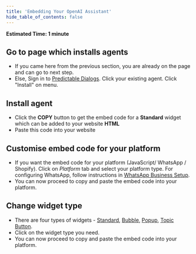 ```yaml
---
title: 'Embedding Your OpenAI Assistant'
hide_table_of_contents: false
---
```


**Estimated Time: 1 minute**

## Go to page which installs agents
- If you came here from the previous section, you are already on the page and can go to next step.
- Else, Sign in to [Predictable Dialogs](https://predictabledialogs.com/sign-in). Click your existing agent. Click "Install" on menu.

## Install agent
- Click the **COPY** button to get the embed code for a **Standard** widget which can be added to your website **HTML**
- Paste this code into your website

## Customise embed code for your platform 
- If you want the embed code for your platform (JavaScript/ WhatsApp / Shopify). Click on *Platform* tab and select your platform type. For configuring WhatsApp, follow instructions in [WhatsApp Business Setup](https://predictabledialogs.com/docs/category/whatsapp-business-setup).
- You can now proceed to copy and paste the embed code into your platform.

## Change widget type
- There are four types of widgets - [Standard](/widgets/standard), [Bubble](/widgets/popup), [Popup](/widgets/popup), [Topic Button](/widgets/ai-button).
- Click on the widget type you need.
- You can now proceed to copy and paste the embed code into your platform.